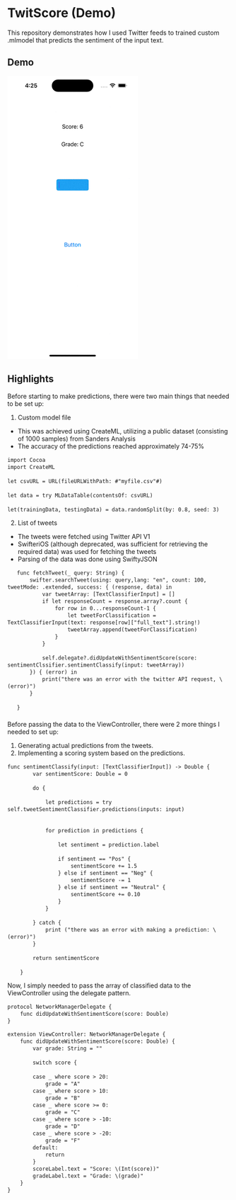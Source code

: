 
# TwitScore (Demo)

This repository demonstrates how I used Twitter feeds to trained custom .mlmodel that predicts the sentiment of the input text.


## Demo

![GIF](https://github.com/willhCodes/TwitScoreDemo/blob/main/sample.gif)
## Highlights

Before starting to make predictions, there were two main things that needed to be set up:



1. Custom model file
 - This was achieved using CreateML, utilizing a public dataset (consisting of 1000 samples) from Sanders Analysis
  - The accuracy of the predictions reached approximately 74-75%

```
import Cocoa
import CreateML

let csvURL = URL(fileURLWithPath: #"myfile.csv"#)

let data = try MLDataTable(contentsOf: csvURL)

let(trainingData, testingData) = data.randomSplit(by: 0.8, seed: 3)
```


2. List of tweets

 - The tweets were fetched using Twitter API V1
 - SwifteriOS (although deprecated, was sufficient for retrieving the required data) was used for fetching the tweets
 - Parsing of the data was done using SwiftyJSON


 ```
    func fetchTweet(_ query: String) {
        swifter.searchTweet(using: query,lang: "en", count: 100, tweetMode: .extended, success: { (response, data) in
            var tweetArray: [TextClassifierInput] = []
            if let responseCount = response.array?.count {
                for row in 0...responseCount-1 {
                    let tweetForClassification = TextClassifierInput(text: response[row]["full_text"].string!)
                    tweetArray.append(tweetForClassification)
                }
            }
            
            self.delegate?.didUpdateWithSentimentScore(score: sentimentClssifier.sentimentClassify(input: tweetArray))
        }) { (error) in
            print("there was an error with the twitter API request, \(error)")
        }
        
    }
 ```


###
Before passing the data to the ViewController, there were 2 more things I needed to set up:

1. Generating actual predictions from the tweets.
2. Implementing a scoring system based on the predictions.



```
func sentimentClassify(input: [TextClassifierInput]) -> Double {
        var sentimentScore: Double = 0

        do {
            
            let predictions = try self.tweetSentimentClassifier.predictions(inputs: input)
            
            
            for prediction in predictions {
                
                let sentiment = prediction.label
                
                if sentiment == "Pos" {
                    sentimentScore += 1.5
                } else if sentiment == "Neg" {
                    sentimentScore -= 1
                } else if sentiment == "Neutral" {
                    sentimentScore += 0.10
                }
            }

        } catch {
            print ("there was an error with making a prediction: \(error)")
        }
        
        return sentimentScore
        
    }

```

Now, I simply needed to pass the array of classified data to the ViewController using the delegate pattern.

```
protocol NetworkManagerDelegate {
    func didUpdateWithSentimentScore(score: Double)
}
```





```
extension ViewController: NetworkManagerDelegate {
    func didUpdateWithSentimentScore(score: Double) {
        var grade: String = ""

        switch score {

        case _ where score > 20:
            grade = "A"
        case _ where score > 10:
            grade = "B"
        case _ where score >= 0:
            grade = "C"
        case _ where score > -10:
            grade = "D"
        case _ where score > -20:
            grade = "F"
        default:
            return
        }
        scoreLabel.text = "Score: \(Int(score))"
        gradeLabel.text = "Grade: \(grade)"
    }   
}
```

